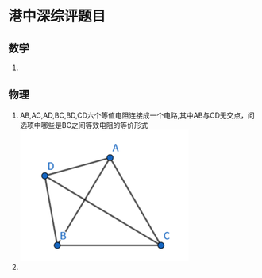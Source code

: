 # 港中深综评题目
## 数学
1. 
## 物理
1. AB,AC,AD,BC,BD,CD六个等值电阻连接成一个电路,其中AB与CD无交点，问选项中哪些是BC之间等效电阻的等价形式
![电路]({7FA560C2-6F67-4FB2-9882-710997795D6A}.png)
2. 